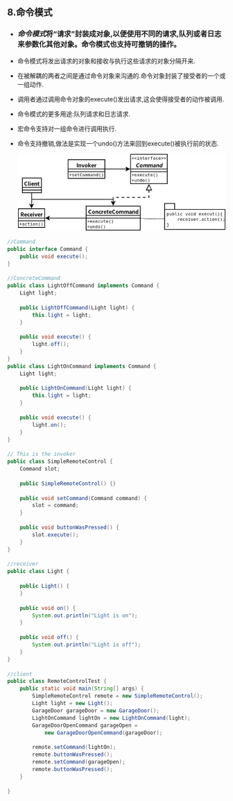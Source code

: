 ## 8.命令模式
- ### ***命令模式***将“请求”封装成对象,以便使用不同的请求,队列或者日志来参数化其他对象。命令模式也支持可撤销的操作。
- 命令模式将发出请求的对象和接收与执行这些请求的对象分隔开来.
- 在被解耦的两者之间是通过命令对象来沟通的.命令对象封装了接受者的一个或一组动作.
- 调用者通过调用命令对象的execute()发出请求,这会使得接受者的动作被调用.
- 命令模式的更多用途:队列请求和日志请求.
- 宏命令支持对一组命令进行调用执行.
- 命令支持撤销,做法是实现一个undo()方法来回到execute()被执行前的状态.

    ![](命令模式-类图.png)

```java
//Command
public interface Command {
	public void execute();
}

//ConcreteCommand
public class LightOffCommand implements Command {
	Light light;
 
	public LightOffCommand(Light light) {
		this.light = light;
	}
 
	public void execute() {
		light.off();
	}
}
public class LightOnCommand implements Command {
	Light light;
  
	public LightOnCommand(Light light) {
		this.light = light;
	}
 
	public void execute() {
		light.on();
	}
}

// This is the invoker
public class SimpleRemoteControl {
	Command slot;
 
	public SimpleRemoteControl() {}
 
	public void setCommand(Command command) {
		slot = command;
	}
 
	public void buttonWasPressed() {
		slot.execute();
	}
}

//receiver
public class Light {

	public Light() {
	}

	public void on() {
		System.out.println("Light is on");
	}

	public void off() {
		System.out.println("Light is off");
	}
}

//client
public class RemoteControlTest {
	public static void main(String[] args) {
		SimpleRemoteControl remote = new SimpleRemoteControl();
		Light light = new Light();
		GarageDoor garageDoor = new GarageDoor();
		LightOnCommand lightOn = new LightOnCommand(light);
		GarageDoorOpenCommand garageOpen = 
		    new GarageDoorOpenCommand(garageDoor);
 
		remote.setCommand(lightOn);
		remote.buttonWasPressed();
		remote.setCommand(garageOpen);
		remote.buttonWasPressed();
    }
	
}
```